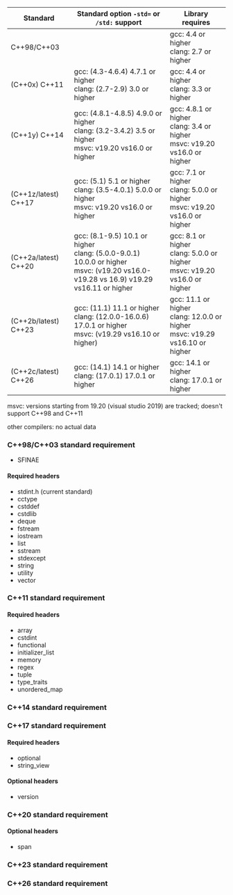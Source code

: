| Standard | Standard option `-std=` or `/std:` support | Library requires |
|-|-|-|
| C++98/C++03 | | gcc: 4.4 or higher<br />clang: 2.7 or higher |
| (C++0x) C++11 | gcc: (4.3-4.6.4) 4.7.1 or higher<br />clang: (2.7-2.9) 3.0 or higher | gcc: 4.4 or higher<br />clang: 3.3 or higher |
| (C++1y) C++14 | gcc: (4.8.1-4.8.5) 4.9.0 or higher<br />clang: (3.2-3.4.2) 3.5 or higher<br />msvc: v19.20 vs16.0 or higher | gcc: 4.8.1 or higher<br />clang: 3.4 or higher<br />msvc: v19.20 vs16.0 or higher |
| (C++1z/latest) C++17 | gcc: (5.1) 5.1 or higher<br />clang: (3.5-4.0.1) 5.0.0 or higher<br />msvc: v19.20 vs16.0 or higher | gcc: 7.1 or higher<br />clang: 5.0.0 or higher<br />msvc: v19.20 vs16.0 or higher |
| (C++2a/latest) C++20 | gcc: (8.1-9.5) 10.1 or higher<br />clang: (5.0.0-9.0.1) 10.0.0 or higher<br />msvc: (v19.20 vs16.0-v19.28 vs 16.9) v19.29 vs16.11 or higher | gcc: 8.1 or higher<br />clang: 5.0.0 or higher<br />msvc: v19.20 vs16.0 or higher |
| (C++2b/latest) C++23 | gcc: (11.1) 11.1 or higher<br />clang: (12.0.0-16.0.6) 17.0.1 or higher<br />msvc: (v19.29 vs16.10 or higher) | gcc: 11.1 or higher<br />clang: 12.0.0 or higher<br />msvc: v19.29 vs16.10 or higher |
| (C++2c/latest) C++26 | gcc: (14.1) 14.1 or higher<br />clang: (17.0.1) 17.0.1 or higher | gcc: 14.1 or higher<br />clang: 17.0.1 or higher |

msvc: versions starting from 19.20 (visual studio 2019) are tracked; doesn't support C++98 and C++11

other compilers: no actual data

### C++98/C++03 standard requirement
 - SFINAE
#### Required headers
 - stdint.h (current standard)
 - cctype
 - cstddef
 - cstdlib
 - deque
 - fstream
 - iostream
 - list
 - sstream
 - stdexcept
 - string
 - utility
 - vector
### C++11 standard requirement
#### Required headers
 - array
 - cstdint
 - functional
 - initializer_list
 - memory
 - regex
 - tuple
 - type_traits
 - unordered_map
### C++14 standard requirement
### C++17 standard requirement
#### Required headers
 - optional
 - string_view
#### Optional headers
 - version
### C++20 standard requirement
#### Optional headers
 - span
### C++23 standard requirement
### C++26 standard requirement
